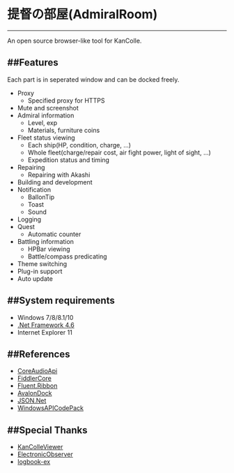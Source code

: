 # 提督の部屋(AdmiralRoom)
---

An open source browser-like tool for KanColle.

##Features
---

Each part is in seperated window and can be docked freely.
* Proxy
    * Specified proxy for HTTPS
* Mute and screenshot
* Admiral information
    * Level, exp
    * Materials, furniture coins
* Fleet status viewing
    * Each ship(HP, condition, charge, ...)
    * Whole fleet(charge/repair cost, air fight power, light of sight, ...)
    * Expedition status and timing
* Repairing
    * Repairing with Akashi
* Building and development
* Notification
    * BallonTip
    * Toast
    * Sound
* Logging
* Quest
    * Automatic counter
* Battling information
    * HPBar viewing
    * Battle/compass predicating
* Theme switching
* Plug-in support
* Auto update

##System requirements
---

+ Windows 7/8/8.1/10
+ [.Net Framework 4.6](https://go.microsoft.com/fwlink/?LinkId=528222)
+ Internet Explorer 11

##References
---

+ [CoreAudioApi](http://netcoreaudio.codeplex.com/)
+ [FiddlerCore](http://fiddler2.com/fiddlercore)
+ [Fluent.Ribbon](https://github.com/fluentribbon/Fluent.Ribbon)
+ [AvalonDock](http://wpftoolkit.codeplex.com/)
+ [JSON.Net](http://www.newtonsoft.com/json)
+ [WindowsAPICodePack](http://archive.msdn.microsoft.com/WindowsAPICodePack)

##Special Thanks
---

+ [KanColleViewer](https://github.com/Grabacr07/KanColleViewer)
+ [ElectronicObserver](https://github.com/andanteyk/ElectronicObserver)
+ [logbook-ex](https://github.com/nekopanda/logbook)